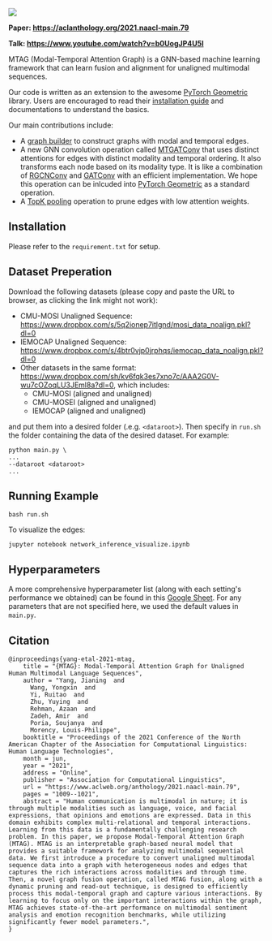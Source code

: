 ![](overview.png)

**Paper: https://aclanthology.org/2021.naacl-main.79**

**Talk: https://www.youtube.com/watch?v=b0UogJP4U5I**


MTAG (Modal-Temporal Attention Graph) is a GNN-based machine learning framework that can learn fusion and alignment for unaligned multimodal sequences.

Our code is written as an extension to the awesome [PyTorch Geometric](https://github.com/rusty1s/pytorch_geometric) library. Users are encouraged to read their [installation guide](https://pytorch-geometric.readthedocs.io/en/latest/notes/installation.html) and documentations to understand the basics.

Our main contributions include:
 - A [graph builder](https://github.com/jedyang97/MTAG/blob/main/graph_model/graph_builder.py) to construct graphs with modal and temporal edges.
 - A new GNN convolution operation called [MTGATConv](https://github.com/jedyang97/MTAG/blob/main/graph_model/mtgat_conv.py) that uses distinct attentions for edges with distinct modality and temporal ordering. It also transforms each node based on its modality type. It is like a combination of [RGCNConv](https://pytorch-geometric.readthedocs.io/en/latest/modules/nn.html#torch_geometric.nn.conv.RGCNConv) and [GATConv](https://pytorch-geometric.readthedocs.io/en/latest/modules/nn.html#torch_geometric.nn.conv.GATConv) with an efficient implementation. We hope this operation can be inlcuded into [PyTorch Geometric](https://github.com/rusty1s/pytorch_geometric) as a standard operation.
 - A [TopK pooling](https://github.com/jedyang97/MTAG/blob/main/graph_model/pooling.py) operation to prune edges with low attention weights.
## Installation

Please refer to the `requirement.txt` for setup.

## Dataset Preperation
Download the following datasets (please copy and paste the URL to browser, as clicking the link might not work):

- CMU-MOSI Unaligned Sequence: https://www.dropbox.com/s/5q2ionep7itlgnd/mosi_data_noalign.pkl?dl=0
- IEMOCAP Unaligned Sequence: https://www.dropbox.com/s/4btr0vjp0jrphqs/iemocap_data_noalign.pkl?dl=0
- Other datasets in the same format: https://www.dropbox.com/sh/kv6fqk3es7xno7c/AAA2G0V-wu7cOZoqLU3JEml8a?dl=0, which includes:
  - CMU-MOSI (aligned and unaligned)
  - CMU-MOSEI (aligned and unaligned)
  - IEMOCAP (aligned and unaligned)

and put them into a desired folder (.e.g. ```<dataroot>```). Then specify in ```run.sh``` the folder containing the data of the desired dataset. For example:


```
python main.py \
...
--dataroot <dataroot>
...
```    

## Running Example

```
bash run.sh
```

To visualize the edges:
```
jupyter notebook network_inference_visualize.ipynb
```

## Hyperparameters

A more comprehensive hyperparameter list (along with each setting's performance we obtained) can be found in this [Google Sheet](https://docs.google.com/spreadsheets/d/1Jbp7VOKnMkRJBAGi2gomK5AFPGZQLGUezFqAPWJWk80/edit?usp=sharing). For any parameters that are not specified here, we used the default values in `main.py`.

## Citation

```
@inproceedings{yang-etal-2021-mtag,
    title = "{MTAG}: Modal-Temporal Attention Graph for Unaligned Human Multimodal Language Sequences",
    author = "Yang, Jianing  and
      Wang, Yongxin  and
      Yi, Ruitao  and
      Zhu, Yuying  and
      Rehman, Azaan  and
      Zadeh, Amir  and
      Poria, Soujanya  and
      Morency, Louis-Philippe",
    booktitle = "Proceedings of the 2021 Conference of the North American Chapter of the Association for Computational Linguistics: Human Language Technologies",
    month = jun,
    year = "2021",
    address = "Online",
    publisher = "Association for Computational Linguistics",
    url = "https://www.aclweb.org/anthology/2021.naacl-main.79",
    pages = "1009--1021",
    abstract = "Human communication is multimodal in nature; it is through multiple modalities such as language, voice, and facial expressions, that opinions and emotions are expressed. Data in this domain exhibits complex multi-relational and temporal interactions. Learning from this data is a fundamentally challenging research problem. In this paper, we propose Modal-Temporal Attention Graph (MTAG). MTAG is an interpretable graph-based neural model that provides a suitable framework for analyzing multimodal sequential data. We first introduce a procedure to convert unaligned multimodal sequence data into a graph with heterogeneous nodes and edges that captures the rich interactions across modalities and through time. Then, a novel graph fusion operation, called MTAG fusion, along with a dynamic pruning and read-out technique, is designed to efficiently process this modal-temporal graph and capture various interactions. By learning to focus only on the important interactions within the graph, MTAG achieves state-of-the-art performance on multimodal sentiment analysis and emotion recognition benchmarks, while utilizing significantly fewer model parameters.",
}
```
